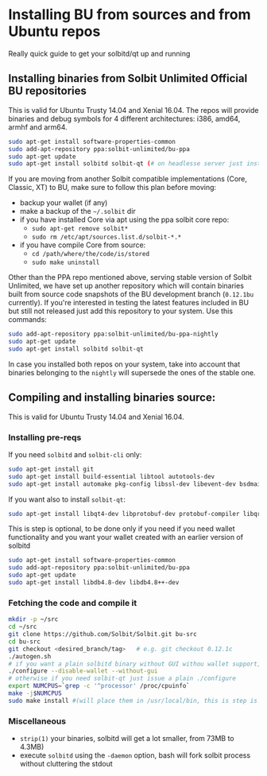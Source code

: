 Installing BU from sources and from Ubuntu repos
======================================

Really quick guide to get your solbitd/qt up and running

Installing binaries from Solbit Unlimited Official BU repositories
------------------------------------------------------------------

This is valid for Ubuntu Trusty 14.04 and Xenial 16.04. The repos will provide binaries and debug symbols for 4 different architectures: i386, amd64, armhf and arm64.


```sh
sudo apt-get install software-properties-common
sudo add-apt-repository ppa:solbit-unlimited/bu-ppa
sudo apt-get update
sudo apt-get install solbitd solbit-qt (# on headlesse server just install solbitd)
```

If you are moving from another Solbit compatible implementations (Core, Classic, XT) to BU, make sure to follow this plan before moving:

- backup your wallet (if any)
- make a backup of the `~/.solbit` dir
- if you have installed Core via apt using the ppa solbit core repo:
   - `sudo apt-get remove solbit*`
   - `sudo rm /etc/apt/sources.list.d/solbit-*.*`
- if you have compile Core from source:
   - `cd /path/where/the/code/is/stored`
   - `sudo make uninstall`

Other than the PPA repo mentioned above, serving stable version of Solbit Unlimited, we have set up another repository which will contain binaries built from source code snapshots of the BU development branch (`0.12.1bu` currently). If you're interested in testing the latest features included in BU but still not released just add this repository to your system. Use this commands:

```sh
sudo add-apt-repository ppa:solbit-unlimited/bu-ppa-nightly
sudo apt-get update
sudo apt-get install solbitd solbit-qt
```
In case you installed both repos on your system, take into account that binaries belonging to the `nightly` will supersede the ones of the stable one.

Compiling and installing binaries source:
---------------------------------------

This is valid for Ubuntu Trusty 14.04 and Xenial 16.04.

### Installing pre-reqs

If you need `solbitd` and `solbit-cli` only:

```sh
sudo apt-get install git
sudo apt-get install build-essential libtool autotools-dev
sudo apt-get install automake pkg-config libssl-dev libevent-dev bsdmainutils libboost-all-dev
```

If you want also to install `solbit-qt`:

```sh
sudo apt-get install libqt4-dev libprotobuf-dev protobuf-compiler libqrencode
```

This is step is optional, to be done only if you need if you need wallet functionality and you want your wallet created with an earlier version of solbitd

```sh
sudo apt-get install software-properties-common
sudo add-apt-repository ppa:solbit-unlimited/bu-ppa
sudo apt-get update
sudo apt-get install libdb4.8-dev libdb4.8++-dev
```

### Fetching the code and compile it


```sh
mkdir -p ~/src
cd ~/src
git clone https://github.com/Solbit/Solbit.git bu-src
cd bu-src
git checkout <desired_branch/tag>   # e.g. git checkout 0.12.1c
./autogen.sh
# if you want a plain solbitd binary without GUI withou wallet support, use this configure line:
./configure --disable-wallet --without-gui
# otherwise if you need solbit-qt just issue a plain ./configure
export NUMCPUS=`grep -c '^processor' /proc/cpuinfo`
make -j$NUMCPUS
sudo make install #(will place them in /usr/local/bin, this is step is to be considered optional.)
```

### Miscellaneous


- `strip(1)` your binaries, solbitd will get a lot smaller, from 73MB to 4.3MB)
- execute `solbitd` using the `-daemon` option, bash will fork solbit process without cluttering the stdout

